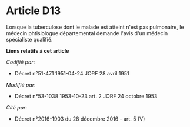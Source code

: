 # Article D13

Lorsque la tuberculose dont le malade est atteint n'est pas pulmonaire, le médecin phtisiologue départemental demande l'avis
d'un médecin spécialiste qualifié.

**Liens relatifs à cet article**

_Codifié par_:

  - Décret n°51-471 1951-04-24 JORF 28 avril 1951

_Modifié par_:

  - Décret n°53-1038 1953-10-23 art. 2 JORF 24 octobre 1953

_Cité par_:

  - Décret n°2016-1903 du 28 décembre 2016 - art. 5 (V)

